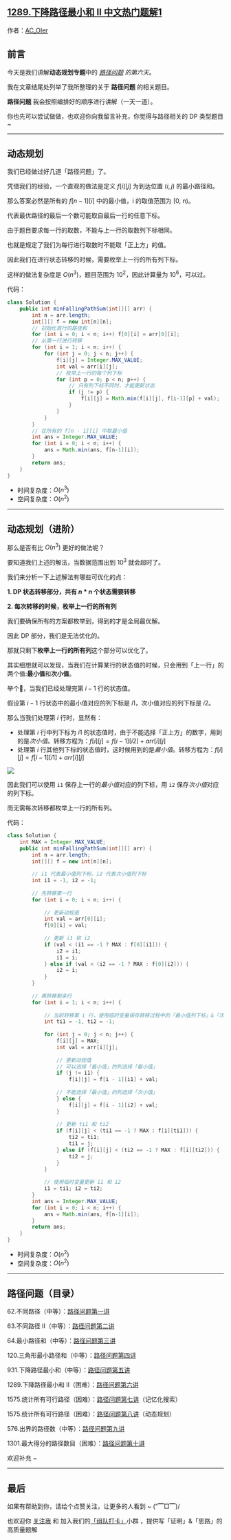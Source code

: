 ## [1289.下降路径最小和  II 中文热门题解1](https://leetcode.cn/problems/minimum-falling-path-sum-ii/solutions/100000/dong-tai-gui-hua-lu-jing-wen-ti-ben-xi-l-m85q)

作者：[AC_OIer](https://leetcode.cn/u/AC_OIer)
## 前言

今天是我们讲解**动态规划专题**中的 *[路径问题](https://mp.weixin.qq.com/mp/appmsgalbum?__biz=MzU4NDE3MTEyMA==&action=getalbum&album_id=1773144264147812354&scene=173&from_msgid=2247485319&from_itemidx=1&count=3#wechat_redirect) 的第六天*。

我在文章结尾处列举了我所整理的关于 **路径问题** 的相关题目。

**路径问题** 我会按照编排好的顺序进行讲解（一天一道）。

你也先可以尝试做做，也欢迎你向我留言补充，你觉得与路径相关的 DP 类型题目 ~ 

***

## 动态规划

我们已经做过好几道「路径问题」了。

凭借我们的经验，一个直观的做法是定义 $f[i][j]$ 为到达位置 $(i,j)$ 的最小路径和。

那么答案必然是所有的 $f[n - 1][i]$ 中的最小值，i 的取值范围为 [0, n)。

代表最优路径的最后一个数可能取自最后一行的任意下标。

由于题目要求每一行的取数，不能与上一行的取数列下标相同。

也就是规定了我们为每行进行取数时不能取「正上方」的值。

因此我们在进行状态转移的时候，需要枚举上一行的所有列下标。

这样的做法复杂度是 $O(n^3)$，题目范围为 $10^2$，因此计算量为 $10^6$，可以过。

代码：
```Java []
class Solution {
    public int minFallingPathSum(int[][] arr) {
        int n = arr.length;
        int[][] f = new int[n][n];
        // 初始化首行的路径和
        for (int i = 0; i < n; i++) f[0][i] = arr[0][i];
        // 从第一行进行转移
        for (int i = 1; i < n; i++) {
            for (int j = 0; j < n; j++) {
                f[i][j] = Integer.MAX_VALUE;
                int val = arr[i][j];
                // 枚举上一行的每个列下标
                for (int p = 0; p < n; p++) {
                    // 只有列下标不同时，才能更新状态
                    if (j != p) {
                        f[i][j] = Math.min(f[i][j], f[i-1][p] + val);
                    }
                }
            }
        }
        // 在所有的 f[n - 1][i] 中取最小值
        int ans = Integer.MAX_VALUE;
        for (int i = 0; i < n; i++) {
            ans = Math.min(ans, f[n-1][i]);
        }
        return ans;
    }
}
```
* 时间复杂度：$O(n^3)$
* 空间复杂度：$O(n^2)$

***

## 动态规划（进阶）

那么是否有比 $O(n^3)$ 更好的做法呢？

要知道我们上述的解法，当数据范围出到 $10^3$ 就会超时了。

我们来分析一下上述解法有哪些可优化的点：

**1. DP 状态转移部分，共有 $n * n$ 个状态需要转移**

**2. 每次转移的时候，枚举上一行的所有列**

我们要确保所有的方案都枚举到，得到的才是全局最优解。

因此 DP 部分，我们是无法优化的。

那就只剩下**枚举上一行的所有列**这个部分可以优化了。

其实细想就可以发现，当我们在计算某行的状态值的时候，只会用到「上一行」的两个值:**最小值**和**次小值**。

举个🌰，当我们已经处理完第 $i-1$ 行的状态值。

假设第 $i-1$ 行状态中的最小值对应的列下标是 $i1$，次小值对应的列下标是 $i2$。

那么当我们处理第 $i$ 行时，显然有：

* 处理第 $i$ 行中列下标为 $i1$ 的状态值时，由于不能选择「正上方」的数字，用到的是*次小值*。转移方程为：$f[i][j]=f[i-1][i2]+arr[i][j]$
* 处理第 $i$ 行其他列下标的状态值时，这时候用到的是*最小值*。转移方程为：$f[i][j]=f[i-1][i1]+arr[i][j]$

![](https://pic.leetcode-cn.com/1616063821-umLCOm-78755acc6b3a4c60828be98cf4ced16c.png)

因此我们可以使用 `i1` 保存上一行的*最小值*对应的列下标，用 `i2` 保存*次小值*对应的列下标。

而无需每次转移都枚举上一行的所有列。

代码：
```Java []
class Solution {
    int MAX = Integer.MAX_VALUE;
    public int minFallingPathSum(int[][] arr) {
        int n = arr.length;
        int[][] f = new int[n][n];
        
        // i1 代表最小值列下标，i2 代表次小值列下标
        int i1 = -1, i2 = -1;
        
        // 先转移第一行
        for (int i = 0; i < n; i++) {
        
            // 更新动规值
            int val = arr[0][i];
            f[0][i] = val;
            
            // 更新 i1 和 i2
            if (val < (i1 == -1 ? MAX : f[0][i1])) {
                i2 = i1;
                i1 = i;
            } else if (val < (i2 == -1 ? MAX : f[0][i2])) {
                i2 = i;
            }
        }
        
        // 再转移剩余行
        for (int i = 1; i < n; i++) {
        
            // 当前转移第 i 行，使用临时变量保存转移过程中的「最小值列下标」&「次小值列下标」
            int ti1 = -1, ti2 = -1;
            
            for (int j = 0; j < n; j++) {
                f[i][j] = MAX;
                int val = arr[i][j];
                
                // 更新动规值
                // 可以选择「最小值」的列选择「最小值」
                if (j != i1) {
                    f[i][j] = f[i - 1][i1] + val;
                    
                // 不能选择「最小值」的列选择「次小值」
                } else {
                    f[i][j] = f[i - 1][i2] + val;
                }
                
                // 更新 ti1 和 ti2
                if (f[i][j] < (ti1 == -1 ? MAX : f[i][ti1])) {
                    ti2 = ti1;
                    ti1 = j;
                } else if (f[i][j] < (ti2 == -1 ? MAX : f[i][ti2])) {
                    ti2 = j;
                }
            }
            
            // 使用临时变量更新 i1 和 i2
            i1 = ti1; i2 = ti2;
        }
        int ans = Integer.MAX_VALUE;
        for (int i = 0; i < n; i++) {
            ans = Math.min(ans, f[n-1][i]);
        }
        return ans;
    }
}
```
* 时间复杂度：$O(n^2)$
* 空间复杂度：$O(n^2)$

***

## 路径问题（目录）

62.不同路径（中等）：[路径问题第一讲](https://mp.weixin.qq.com/s/G_KYdjrhQQO43-t0Jw8iBA)

63.不同路径 II（中等）：[路径问题第二讲](https://mp.weixin.qq.com/s/YsBmrdeOXlsjOJGyNnDg4A)

64.最小路径和（中等）：[路径问题第三讲](https://mp.weixin.qq.com/s/ud-eVofLnYAwNrWwyhEFhA)

120.三角形最小路径和（中等）：[路径问题第四讲](https://mp.weixin.qq.com/s/o0e7EbMyDUle1DXgHLsG8A)

931.下降路径最小和（中等）：[路径问题第五讲](https://mp.weixin.qq.com/s?__biz=MzU4NDE3MTEyMA==&mid=2247485163&idx=1&sn=ffe456777bcda52c036e6eb2181d1932&chksm=fd9cadf4caeb24e21a57ce47295a54ee9d591dfbb857549a57c145cdeeabf8c4324b007fc18b&token=1459317048&lang=zh_CN#rd)

1289.下降路径最小和 II（困难）：[路径问题第六讲](https://mp.weixin.qq.com/s?__biz=MzU4NDE3MTEyMA==&mid=2247485187&idx=1&sn=a07f67501aa696a79b1e85bb2860c0b2&chksm=fd9cac1ccaeb250a777f9334c0cd3bb0135dafa0007d6d0bbb5cf38e484773d3539fd776b2ea&token=1459317048&lang=zh_CN#rd)

1575.统计所有可行路径（困难）：[路径问题第七讲](https://mp.weixin.qq.com/s?__biz=MzU4NDE3MTEyMA==&mid=2247485297&idx=1&sn=5ee4ce31c42d368af0653f60aa263c82&chksm=fd9cac6ecaeb25787e6da90423c5467e1679da0a8aaf1a3445475199a8f148d8629e851fea57&token=1459317048&lang=zh_CN#rd)（记忆化搜索）

1575.统计所有可行路径（困难）：[路径问题第八讲](https://mp.weixin.qq.com/s?__biz=MzU4NDE3MTEyMA==&mid=2247485319&idx=1&sn=95a3dc9c97ca57185de792ca70924afe&chksm=fd9cac98caeb258ebea466f59378670a90af1cb3015ae70922e1d04ac711a5b8d8d853ac5e7d&token=677741617&lang=zh_CN#rd)（动态规划）

576.出界的路径数（中等）：[路径问题第九讲](https://mp.weixin.qq.com/s?__biz=MzU4NDE3MTEyMA==&mid=2247485426&idx=1&sn=071aec0bf5bc2e20c58f4cbb3dcb0fbc&chksm=fd9cacedcaeb25fb895cb99963dcfcde6b10268893a085eed4000b48bf070cecbdf7c81bf991&token=1934509949&lang=zh_CN#rd)

1301.最大得分的路径数目（困难）：[路径问题第十讲](https://mp.weixin.qq.com/s/GpjnngbLVO-mdQjz53Wy9w)

欢迎补充 ~ 

***

## 最后

如果有帮助到你，请给个点赞关注，让更多的人看到 ~ ("▔□▔)/

也欢迎你 [关注我](https://oscimg.oschina.net/oscnet/up-19688dc1af05cf8bdea43b2a863038ab9e5.png) 和 加入我们的[「组队打卡」](https://leetcode-cn.com/u/ac_oier/)小群 ，提供写「证明」&「思路」的高质量题解